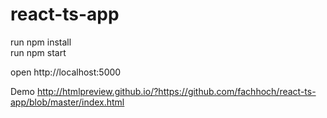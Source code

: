 # react-ts-app

run npm install <br>
run npm start <br>

open http://localhost:5000 <br>

Demo  http://htmlpreview.github.io/?https://github.com/fachhoch/react-ts-app/blob/master/index.html
